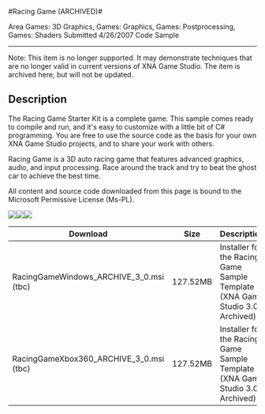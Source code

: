 #Racing Game (ARCHIVED)#

Area
Games: 3D Graphics, Games: Graphics, Games: Postprocessing, Games: Shaders
Submitted
4/26/2007
Code Sample

---

Note: This item is no longer supported. It may demonstrate techniques that are no longer valid in current versions of XNA Game Studio. The item is archived here, but will not be updated.

## Description 

The Racing Game Starter Kit is a complete game. This sample comes ready to compile and run, and it's easy to customize with a little bit of C# programming. You are free to use the source code as the basis for your own XNA Game Studio projects, and to share your work with others.

Racing Game is a 3D auto racing game that features advanced graphics, audio, and input processing. Race around the track and try to beat the ghost car to achieve the best time.



All content and source code downloaded from this page is bound to the Microsoft Permissive License (Ms-PL).

![](https://github.com/simondarksidej/XNAGameStudio/blob/master/Images/XNA_Racing-Game_01_small.jpg?raw=true)![](https://github.com/simondarksidej/XNAGameStudio/blob/master/Images/XNA_Racing-Game_02_small.jpg?raw=true)![](https://github.com/simondarksidej/XNAGameStudio/blob/master/Images/XNA_Racing-Game_03_small.jpg?raw=true)

  		

Download | Size | Description
---|---|---|
RacingGameWindows_ARCHIVE_3_0.msi (tbc) | 127.52MB | Installer for the Racing Game Sample Template (XNA Game Studio 3.0, Archived).
RacingGameXbox360_ARCHIVE_3_0.msi (tbc) | 127.52MB | Installer for the Racing Game Sample Template (XNA Game Studio 3.0, Archived). 